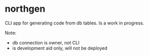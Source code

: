 # northgen

CLI app for generating code from db tables. Is a work in progress.

Note:
* db connection is owner, not CLI
* is development aid only, will not be deployed